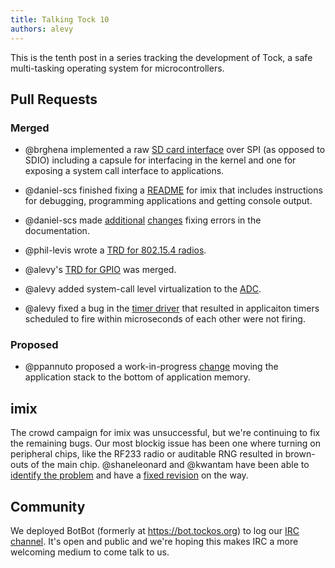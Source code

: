 ```yaml
---
title: Talking Tock 10
authors: alevy
---
```


This is the tenth post in a series tracking the development of Tock, a safe
multi-tasking operating system for microcontrollers.

## Pull Requests

### Merged

  * @brghena implemented a raw [SD card interface](https://github.com/helena-project/tock/pull/283)
  over SPI (as opposed to SDIO) including a capsule for interfacing in the
  kernel and one for exposing a system call interface to applications.

  * @daniel-scs finished fixing a
    [README](https://github.com/helena-project/tock/pull/281/) for imix that
    includes instructions for debugging, programming applications and getting
    console output.

  * @daniel-scs made
    [additional](https://github.com/helena-project/tock/pull/285)
    [changes](https://github.com/helena-project/tock/pull/286) fixing errors in
    the documentation.

  * @phil-levis wrote a [TRD for 802.15.4 radios](https://github.com/helena-project/tock/pull/287).

  * @alevy's [TRD for GPIO](https://github.com/helena-project/tock/pull/278) was merged.

  * @alevy added system-call level virtualization to the
    [ADC](https://github.com/helena-project/tock/pull/288).

  * @alevy fixed a bug in the [timer driver](https://github.com/helena-project/tock/pull/291)
  that resulted in applicaiton timers scheduled to fire within microseconds of
  each other were not firing.

### Proposed

  * @ppannuto proposed a work-in-progress [change](https://github.com/helena-project/tock/pull/289/)
  moving the application stack to the bottom of application memory.

## imix

The crowd campaign for imix was unsuccessful, but we're continuing to fix the
remaining bugs. Our most blockig issue has been one where turning on peripheral
chips, like the RF233 radio or auditable RNG resulted in brown-outs of the main
chip. @shaneleonard and @kwantam have been able to [identify the
problem](https://github.com/helena-project/imix/issues/12) and have a [fixed
revision](https://github.com/helena-project/imix/issues/12) on the way.

## Community

We deployed BotBot (formerly at https://bot.tockos.org) to log our [IRC
channel](https://kiwiirc.com/client/irc.freenode.net/tock). It's open and
public and we're hoping this makes IRC a more welcoming medium to come talk to
us.
